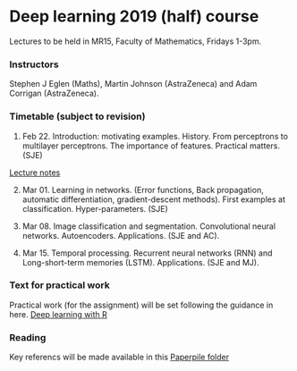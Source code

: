 # Deep learning 2019 (half) course

Lectures to be held in MR15, Faculty of Mathematics, Fridays 1-3pm.


### Instructors

Stephen J Eglen (Maths), Martin Johnson (AstraZeneca) and Adam
Corrigan (AstraZeneca).


### Timetable (subject to revision)

1. Feb 22.  Introduction: motivating examples.  History.  From
   perceptrons to multilayer perceptrons.  The importance of features.
   Practical matters.  (SJE)

[Lecture notes](dl-1.pdf)


2. Mar 01.  Learning in networks.  (Error functions, Back propagation,
   automatic differentiation, gradient-descent methods).  First
   examples at classification.  Hyper-parameters. (SJE)
   
3. Mar 08.  Image classification and segmentation.  Convolutional
   neural networks. Autoencoders. Applications. (SJE and AC).
   
4. Mar 15.  Temporal processing.  Recurrent neural networks (RNN) and
   Long-short-term memories (LSTM).  Applications.  (SJE and MJ).

### Text for practical work

Practical work (for the assignment) will be set following the guidance
in here.
[Deep learning with R](https://www.manning.com/books/deep-learning-with-r)


### Reading

Key referencs will be made available in this [Paperpile folder](https://paperpile.com/shared/pb4w0p)





